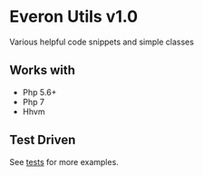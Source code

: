 # Everon Utils v1.0
Various helpful code snippets and simple classes

## Works with
* Php 5.6+
* Php 7
* Hhvm

## Test Driven
See [tests](https://github.com/oliwierptak/everon-utils/blob/development/tests/unit/) for more examples.

